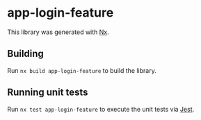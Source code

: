 # app-login-feature

This library was generated with [Nx](https://nx.dev).

## Building

Run `nx build app-login-feature` to build the library.

## Running unit tests

Run `nx test app-login-feature` to execute the unit tests via [Jest](https://jestjs.io).

